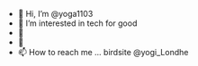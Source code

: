- 👋 Hi, I’m @yoga1103
- 👀 I’m interested in tech for good
- 🌱 
- 💞️ 
- 📫 How to reach me ... birdsite @yogi_Londhe

<!---
yoga1103/yoga1103 is a ✨ special ✨ repository because its `README.md` (this file) appears on your GitHub profile.
You can click the Preview link to take a look at your changes.
--->
